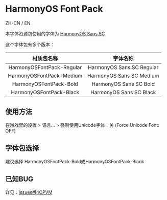 # HarmonyOS Font Pack

ZH-CN / EN

本字体资源包使用的字体为 [HarmonyOS Sans SC](https://developer.harmonyos.com/en/docs/design/des-guides/font-0000001157868583) 

这个字体包有多个版本：

|        材质包名称         |         字体名称          |
| :-----------------------: | :-----------------------: |
| HarmonyOSFontPack-Regular | HarmonyOS Sans SC Regular |
| HarmonyOSFontPack-Medium  | HarmonyOS Sans SC Medium  |
|  HarmonyOSFontPack-Bold   |  HarmonyOS Sans SC Bold   |
|  HarmonyOSFontPack-Black  |  HarmonyOS Sans SC Black  |

## 使用方法

在游戏里的设置 > 语言... > 强制使用Unicode字体：关 (Force Unicode Font: OFF)

## 字体包选择

建议选择 HarmonyOSFontPack-Bold或HarmonyOSFontPack-Black 

## 已知BUG

详见：[issues#I4CPVM](https://gitee.com/TexTrue/HarmonyOSFontPack/issues/I4CPVM)